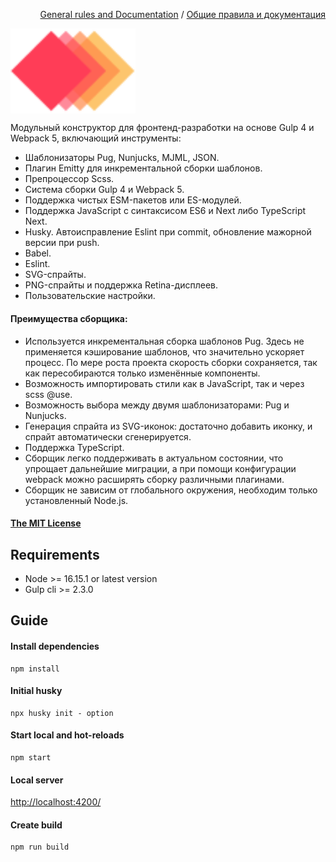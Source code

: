 <p align="right">
<a href="rules/en.md">General rules and Documentation</a> / <a href="rules/ru.md">Общие правила и документация</a>
</p>

<img width="200" height="auto" src="src/assets/img/Logo.svg" title="Starter Boilerplate" alt="Starter Boilerplate" align="center">

Модульный конструктор для фронтенд-разработки на основе Gulp 4 и Webpack 5, включающий инструменты:
- Шаблонизаторы Pug, Nunjucks, MJML, JSON.
- Плагин Emitty для инкрементальной сборки шаблонов.
- Препроцессор Scss.
- Система сборки Gulp 4 и Webpack 5.
- Поддержка чистых ESM-пакетов или ES-модулей.
- Поддержка JavaScript с синтаксисом ES6 и Next либо TypeScript Next.
- Husky. Автоисправление Eslint при commit, обновление мажорной версии при push.
- Babel.
- Eslint.
- SVG-спрайты.
- PNG-спрайты и поддержка Retina-дисплеев.
- Пользовательские настройки.

#### Преимущества сборщика:

- Используется инкрементальная сборка шаблонов Pug. Здесь не применяется кэширование шаблонов, что значительно ускоряет процесс. По мере роста проекта скорость сборки сохраняется, так как пересобираются только изменённые компоненты.
- Возможность импортировать стили как в JavaScript, так и через scss @use.
- Возможность выбора между двумя шаблонизаторами: Pug и Nunjucks.
- Генерация спрайта из SVG-иконок: достаточно добавить иконку, и спрайт автоматически сгенерируется.
- Поддержка TypeScript.
- Сборщик легко поддерживать в актуальном состоянии, что упрощает дальнейшие миграции, а при помощи конфигурации webpack можно расширять сборку различными плагинами.
- Сборщик не зависим от глобального окружения, необходим только установленный Node.js.

####  <a href="LICENSE">The MIT License</a>

## Requirements
* Node >= 16.15.1 or latest version
* Gulp cli >= 2.3.0

## Guide
#### Install dependencies
```commandline
npm install
```

#### Initial husky
```commandline
npx husky init - option
```

#### Start local and hot-reloads
```commandline
npm start
```

#### Local server
[http://localhost:4200/](http://localhost:4200/)

#### Create build
```commandline
npm run build
```

